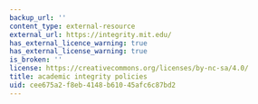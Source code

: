 ```yaml
---
backup_url: ''
content_type: external-resource
external_url: https://integrity.mit.edu/
has_external_licence_warning: true
has_external_license_warning: true
is_broken: ''
license: https://creativecommons.org/licenses/by-nc-sa/4.0/
title: academic integrity policies
uid: cee675a2-f8eb-4148-b610-45afc6c87bd2
---
```

